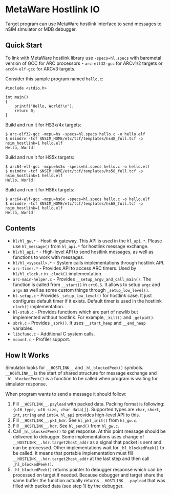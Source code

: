 MetaWare Hostlink IO
====================

Target program can use MetaWare hostlink interface to send messages to nSIM
simulator or MDB debugger.

Quick Start
-----------

To link with MetaWare hostlink library use `-specs=hl.specs` with baremetal
version of GCC for ARC processors - `arc-elf32-gcc` for ARCv1/2 targets or
`arc64-elf-gcc` for ARCv3 targets.

Consider this sample program named `hello.c`:

    #include <stdio.h>

    int main()
    {
        printf("Hello, World!\n");
        return 0;
    }

Build and run it for HS3x/4x targets:

    $ arc-elf32-gcc -mcpu=hs -specs=hl.specs hello.c -o hello.elf
    $ nsimdrv -tcf $NSIM_HOME/etc/tcf/templates/hs48_full.tcf -p nsim_hostlink=1 hello.elf
    Hello, World!

Build and run it for HS5x targets:

    $ arc64-elf-gcc -mcpu=hs5x -specs=hl.specs hello.c -o hello.elf
    $ nsimdrv -tcf $NSIM_HOME/etc/tcf/templates/hs58_full.tcf -p nsim_hostlink=1 hello.elf
    Hello, World!

Build and run it for HS6x targets:

    $ arc64-elf-gcc -mcpu=hs6x -specs=hl.specs hello.c -o hello.elf
    $ nsimdrv -tcf $NSIM_HOME/etc/tcf/templates/hs68_full.tcf -p nsim_hostlink=1 hello.elf
    Hello, World!

Contents
--------

* `hl/hl_gw.*` - Hostlink gateway. This API is used in the `hl_api.*`.
  Please use `hl_message()` from `hl_api.*` for hostlink message exchange.
* `hl/hl_api.*` - High-level API to send hostlink messages, as well as
  functions to work with messages.
* `hl/hl_<syscall>.*` - System calls implementations through hostlink API.
* `arc-timer.*` - Provides API to access ARC timers. Used by `hl/hl_clock.c`
  in `_clock()` implementation.
* `arc-main-helper.c` - Provides `__setup_argv_and_call_main()`. The function
  is called from `__start()` in `crt0.S`. It allows to setup `argc` and `argv`
  as well as some custom things through `_setup_low_level()`.
* `hl-setup.c` - Provides `_setup_low_level()` for hostlink case. It just
  configures default timer if it exists. Default timer is used in the hostlink
  `clock()` implementation.
* `hl-stub.c` - Provides functions which are part of newlib but implemented
  without hostlink. For example, `_kill()` and `_getpid()`.
* `sbrk.c` - Provides `_sbrk()`. It uses `__start_heap` and `__end_heap`
  variables.
* `libcfunc.c` - Additional C system calls.
* `mcount.c` - Profiler support.

How It Works
------------

Simulator looks for `__HOSTLINK__` and `_hl_blockedPeek()` symbols.
`__HOSTLINK__` is the start of shared structure for message exchange and
`_hl_blockedPeek()` is a function to be called when program is waiting
for simulator response.

When program wants to send a message it should follow:

1. Fill `__HOSTLINK__.payload` with packed data. Packing format is following:
   `{u16 type, u16 size, char data[]}`. Supported types are `char`, `short`,
   `int`, `string` and `int64`. `hl_api` provides high-level API to this.
2. Fill `__HOSTLINK__.pkt_hdr`. See `hl_pkt_init()` from `hl_gw.c`.
3. Fill `__HOSTLINK__.hdr`. See `hl_send()` from `hl_gw.c`.
4. Call `_hl_blockedPeek()` to get response. At this point message should be
   delivered to debugger. Some implementations uses change of
   `__HOSTLINK__.hdr.target2host_addr` as a signal that packet is sent and can
   be processed. Other implementations wait for `_hl_blockedPeek()` to be
   called. It means that portable implementation must fill
   `__HOSTLINK__.hdr.target2host_addr` at the last step and then call
   `_hl_blockedPeek()`.
5. `_hl_blockedPeek()` returns pointer to debugger response which can be
   processed on target if needed. Because debugger and target share the same
   buffer the function actually returns `__HOSTLINK__.payload` that was
   filled with packed data (see step 1) by the debugger.
